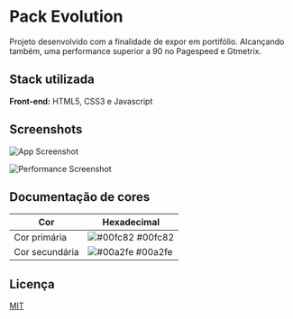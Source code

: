 
# Pack Evolution

Projeto desenvolvido com a finalidade de expor em portifólio. Alcançando também, uma performance superior a 90 no Pagespeed e Gtmetrix.

## Stack utilizada

**Front-end:** HTML5, CSS3 e Javascript


## Screenshots

![App Screenshot](https://media.discordapp.net/attachments/857822189390135296/1151622382579110031/Screenshot_2023-09-13_at_17-45-19_Pack_Evolution.png?width=472&height=450)

![Performance Screenshot](https://media.discordapp.net/attachments/857822189390135296/1151622382847533178/Screenshot_2023-09-13_at_17-55-23_PageSpeed_Insights.png?width=1029&height=450)


## Documentação de cores

| Cor               | Hexadecimal                                                |
| ----------------- | ---------------------------------------------------------------- |
| Cor primária     | ![#00fc82](https://via.placeholder.com/10/00fc82?text=+) #00fc82 |
| Cor secundária       | ![#00a2fe](https://via.placeholder.com/10/00a2fe?text=+) #00a2fe 


## Licença

[MIT](https://choosealicense.com/licenses/mit/)

